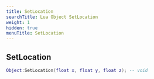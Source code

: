 ```yaml
---
title: SetLocation
searchTitle: Lua Object SetLocation
weight: 1
hidden: true
menuTitle: SetLocation
---
```

## SetLocation
```lua
Object:SetLocation(float x, float y, float z); -- void
```